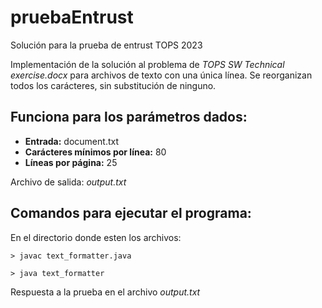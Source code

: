 # pruebaEntrust
Solución para la prueba de entrust TOPS 2023

Implementación de la solución al problema de *TOPS SW Technical exercise.docx* para archivos de texto 
con una única línea. Se reorganizan todos los carácteres, sin substitución de ninguno.

## Funciona para los parámetros dados:

* **Entrada:** document.txt
* **Carácteres mínimos por línea:** 80
* **Líneas por página:** 25

Archivo de salida: *output.txt*


## Comandos para ejecutar el programa:

En el directorio donde esten los archivos:

```
> javac text_formatter.java

> java text_formatter
```

Respuesta a la prueba en el archivo *output.txt*
